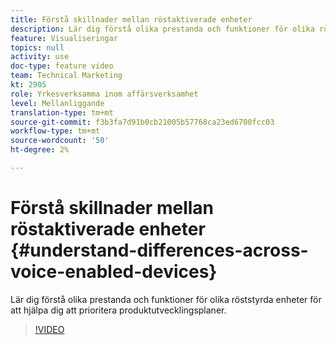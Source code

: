 ```yaml
---
title: Förstå skillnader mellan röstaktiverade enheter
description: Lär dig förstå olika prestanda och funktioner för olika röststyrda enheter för att hjälpa dig att prioritera produktutvecklingsplaner.
feature: Visualiseringar
topics: null
activity: use
doc-type: feature video
team: Technical Marketing
kt: 2905
role: Yrkesverksamma inom affärsverksamhet
level: Mellanliggande
translation-type: tm+mt
source-git-commit: f3b3fa7d91b0cb21005b57768ca23ed6700fcc03
workflow-type: tm+mt
source-wordcount: '50'
ht-degree: 2%

---
```



# Förstå skillnader mellan röstaktiverade enheter {#understand-differences-across-voice-enabled-devices}

Lär dig förstå olika prestanda och funktioner för olika röststyrda enheter för att hjälpa dig att prioritera produktutvecklingsplaner.

>[!VIDEO](https://video.tv.adobe.com/v/27225/?quality=9)
